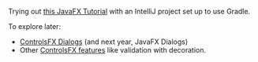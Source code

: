 Trying out [this JavaFX Tutorial](http://code.makery.ch/java/javafx-8-tutorial-intro/) with an IntelliJ project set up to use Gradle.

To explore later:
* [ControlsFX Dialogs](http://code.makery.ch/blog/javafx-8-dialogs/) (and next year, JavaFX Dialogs)
* Other [ControlsFX features](http://fxexperience.com/controlsfx/features/#decorationvalidation) like validation with decoration.

